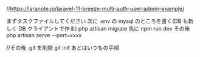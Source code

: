 //https://laranote.jp/laravel-11-breeze-multi-auth-user-admin-example/

まずタスクファイルしてください
次に .env の mysql のところを書く(DB も新しく DB クライアントで作る)
php artisan migrate
先に npm run dev
その後 php artisan serve --port=xxxx

//その後
.git を削除
git init
あとはいつもの手順
 
